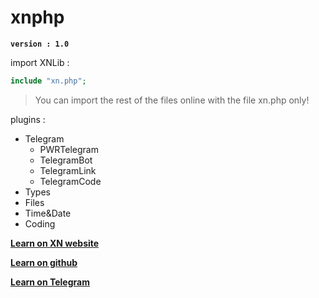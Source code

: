 # xnphp

**`version : 1.0`**

import XNLib :
```php
include "xn.php";
```
> You can import the rest of the files online with the file xn.php only!

plugins :
* Telegram
  * PWRTelegram
  * TelegramBot
  * TelegramLink
  * TelegramCode
* Types
* Files
* Time&Date
* Coding

**[Learn on XN website](/)**

**[Learn on github](/LEARN)**

**[Learn on Telegram](http://telegram.me/xnlib)**
